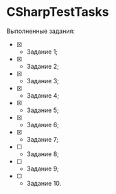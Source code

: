# CSharpTestTasks

Выполненные задания:

- [x] - Задание 1;
- [x] - Задание 2;
- [x] - Задание 3;
- [x] - Задание 4;
- [x] - Задание 5;
- [x] - Задание 6;
- [x] - Задание 7;
- [ ] - Задание 8;
- [ ] - Задание 9;
- [ ] - Задание 10.
